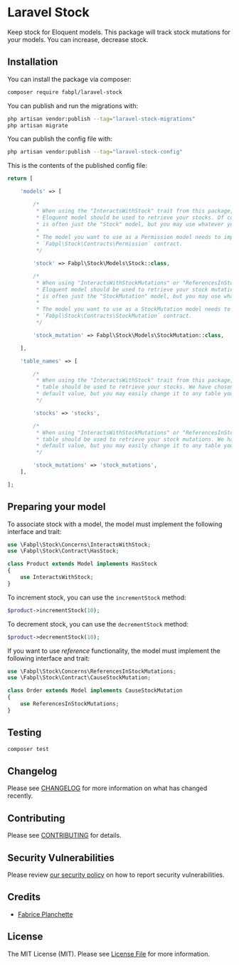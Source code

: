 # Laravel Stock

Keep stock for Eloquent models. 
This package will track stock mutations for your models. 
You can increase, decrease stock.

## Installation

You can install the package via composer:

```bash
composer require fabpl/laravel-stock
```

You can publish and run the migrations with:

```bash
php artisan vendor:publish --tag="laravel-stock-migrations"
php artisan migrate
```

You can publish the config file with:

```bash
php artisan vendor:publish --tag="laravel-stock-config"
```

This is the contents of the published config file:

```php
return [

    'models' => [

        /*
         * When using the "InteractsWithStock" trait from this package, we need to know which
         * Eloquent model should be used to retrieve your stocks. Of course, it
         * is often just the "Stock" model, but you may use whatever you like.
         *
         * The model you want to use as a Permission model needs to implement the
         * `Fabpl\Stock\Contracts\Permission` contract.
         */

        'stock' => Fabpl\Stock\Models\Stock::class,

        /*
         * When using "InteractsWithStockMutations" or "ReferencesInStockMutations" traits from this package, we need to know which
         * Eloquent model should be used to retrieve your stock mutations. Of course, it
         * is often just the "StockMutation" model, but you may use whatever you like.
         *
         * The model you want to use as a StockMutation model needs to implement the
         * `Fabpl\Stock\Contracts\StockMutation` contract.
         */

        'stock_mutation' => Fabpl\Stock\Models\StockMutation::class,

    ],

    'table_names' => [

        /*
         * When using the "InteractsWithStock" trait from this package, we need to know which
         * table should be used to retrieve your stocks. We have chosen a basic
         * default value, but you may easily change it to any table you like.
         */

        'stocks' => 'stocks',

        /*
         * When using "InteractsWithStockMutations" or "ReferencesInStockMutations" traits from this package, we need to know which
         * table should be used to retrieve your stock mutations. We have chosen a basic
         * default value, but you may easily change it to any table you like.
         */

        'stock_mutations' => 'stock_mutations',
    ],

];
```

## Preparing your model

To associate stock with a model, the model must implement the following interface and trait:

```php
use \Fabpl\Stock\Concerns\InteractsWithStock;
use \Fabpl\Stock\Contract\HasStock;

class Product extends Model implements HasStock
{
    use InteractsWithStock;
}
```

To increment stock, you can use the `incrementStock` method:

```php
$product->incrementStock(10);
```

To decrement stock, you can use the `decrementStock` method:

```php
$product->decrementStock(10);
```

If you want to use _reference_ functionality, the model must implement the following interface and trait:

```php
use \Fabpl\Stock\Concerns\ReferencesInStockMutations;
use \Fabpl\Stock\Contract\CauseStockMutation;

class Order extends Model implements CauseStockMutation
{
    use ReferencesInStockMutations;
}
```

## Testing

```bash
composer test
```

## Changelog

Please see [CHANGELOG](CHANGELOG.md) for more information on what has changed recently.

## Contributing

Please see [CONTRIBUTING](CONTRIBUTING.md) for details.

## Security Vulnerabilities

Please review [our security policy](../../security/policy) on how to report security vulnerabilities.

## Credits

- [Fabrice Planchette](https://github.com/fabpl)

## License

The MIT License (MIT). Please see [License File](LICENSE.md) for more information.
